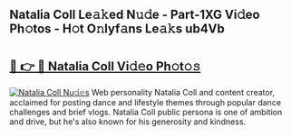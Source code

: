 ## Natalia Coll Le𝚊𝚔ed N𝚞𝚍e - Part-1XG Vi𝚍eo Ph𝚘tos - H𝚘t O𝚗lyf𝚊ns Le𝚊𝚔s ub4Vb

# <h2><a href="http://hf7ho3.feru.top/?c=Natalia+Coll">🔗 👉 🔴 Natalia Coll Vi𝚍𝚎o Ph𝚘t𝚘𝚜</a></h2>

[![Natalia Coll Nu𝚍𝚎s](https://i.imgur.com/0TWrTi3.gif)](http://hf7ho3.feru.top/?c=Natalia+Coll)
Web personality Natalia Coll and content creator, acclaimed for posting dance and lifestyle themes through popular dance challenges and brief vlogs. Natalia Coll public persona is one of ambition and drive, but he's also known for his generosity and kindness. 
